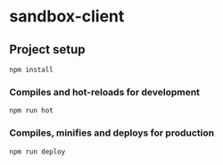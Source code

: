 # sandbox-client

## Project setup
```
npm install
```

### Compiles and hot-reloads for development
```
npm run hot
```

### Compiles, minifies and deploys for production
```
npm run deploy
```
